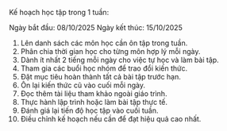 Kế hoạch học tập trong 1 tuần:

Ngày bắt đầu: 08/10/2025
Ngày kết thúc: 15/10/2025

1. Lên danh sách các môn học cần ôn tập trong tuần.
2. Phân chia thời gian học cho từng môn hợp lý mỗi ngày.
3. Dành ít nhất 2 tiếng mỗi ngày cho việc tự học và làm bài tập.
4. Tham gia các buổi học nhóm để trao đổi kiến thức.
5. Đặt mục tiêu hoàn thành tất cả bài tập trước hạn.
6. Ôn lại kiến thức cũ vào cuối mỗi ngày.
7. Đọc thêm tài liệu tham khảo ngoài giáo trình.
8. Thực hành lập trình hoặc làm bài tập thực tế.
9. Đánh giá lại tiến độ học tập vào cuối tuần.
10. Điều chỉnh kế hoạch nếu cần để đạt hiệu quả cao nhất.
